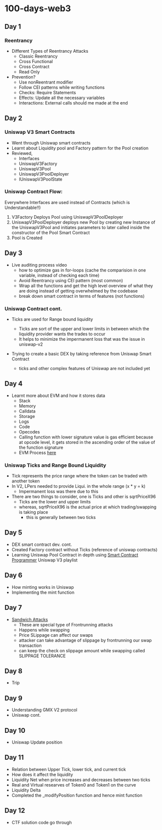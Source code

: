 # 100-days-web3

## Day 1
### Reentrancy
  - Different Types of Reentrancy Attacks
    - Classic Reentrancy
    - Cross Functional
    - Cross Contract
    - Read Only
  - Prevention?
    - Use nonReentrant modifier
    - Follow CEI patterns while writing functions
    - Checks: Require Statements
    - Effects: Update all the necessary variables
    - Interactions: External calls should me made at the end

## Day 2
### Uniswap V3 Smart Contracts
  - Went through Uniswap smart contracts
  - Learnt about Liquidity pool and Factory pattern for the Pool creation
  - Reviewed,
    - Interfaces
    - UniswapV3Factory
    - UniswapV3Pool
    - UniswapV3PoolDeployer
    - IUniswapV3PoolState
  
  ### Uniswap Contract Flow:  
  Everywhere Interfaces are used instead of Contracts 
  (which is Understandable!!)
  1. V3Factory Deploys Pool using UniswapV3PoolDeployer 
  2. UniswapV3PoolDeployer deploys new Pool by creating new Instance of the UniswapV3Pool and initiates parameters to later called inside the constructor of the Pool Smart Contract
  3. Pool is Created


## Day 3
- Live auditing process video
  - how to optimize gas in for-loops (cache the comparision in one variable, instead of checking each time)
  - Avoid Reentrancy using CEI pattern (most common) 
  - Wrap all the functions and get the high level overview of what they are doing instead of getting overwhelmed by the codebase
  - break down smart contract in terms of features (not functions)
### Uniswap Contract cont.
  - Ticks are used for Range bound liquidity
    - Ticks are sort of the upper and lower limits in between which the liquidity provider wants the trades to occur
    - It helps to minimize the impermanent loss that was the issue in uniswap-v2

- Trying to create a basic DEX by taking reference from Uniswap Smart Contract
  - ticks and other complex features of Uniswap are not included yet


## Day 4
- Learnt more about EVM and how it stores data
  - Stack
  - Memory
  - Calldata
  - Storage
  - Logs
  - Code
  - Opecodes
  - Calling function with lower signature value is gas efficient because at opcode level, it gets stored in the ascending order of the value of the function signature
  - EVM Process [here]([https://](https://www.evm.codes/))

### Uniswap Ticks and Range Bound Liquidity
- Tick represents the price range where the token can be traded with another token
- In V2, LPers needed to provide Liqui. in the whole range (x * y = k)
  - Impermanent loss was there due to this
- There are two things to consider, one is Ticks and other is sqrtPriceX96
  - Ticks are the lower and upper limits
  - whereas, sqrtPriceX96 is the actual price at which trading/swapping is taking place 
    - this is generally between two ticks

## Day 5
- DEX smart contract dev. cont.
- Created Factory contract without Ticks (reference of uniswap contracts)
- Learning Uniswap Pool Contract in depth using [Smart Contract Programmer](https://youtube.com/playlist?list=PLO5VPQH6OWdXp2_Nk8U7V-zh7suI05i0E&si=QWPwzWgV22DaBuQ6) Uniswap V3 playlist

## Day 6
- How minting works in Uniswap
- Implementing the mint function 

## Day 7
- [Sandwich Attacks](https://youtu.be/6y3nwJS4UJw?si=Sy09pcAKtWOVCXnr)
  - These are special type of Frontrunning attacks
  - Happens while swapping
  - Price SLippage can affect our swaps 
  - attacker can take advantage of slippage by frontrunning our swap transaction
  - can keep the check on slippage amount while swapping called SLIPPAGE TOLERANCE

## Day 8
- Trip

## Day 9
- Understanding GMX V2 protocol
- Uniswap cont.

## Day 10 
- Uniswap Update position 

## Day 11
- Relation between Upper Tick, lower tick, and current tick
- How does it affect the liquidity
- Liquidity Net when price increases and decreases between two ticks
- Real and Virtual researves of Token0 and Token1 on the curve
- Liquidity Delta
- Completed the _modifyPosition function and hence mint function

## Day 12
- CTF solution code go through